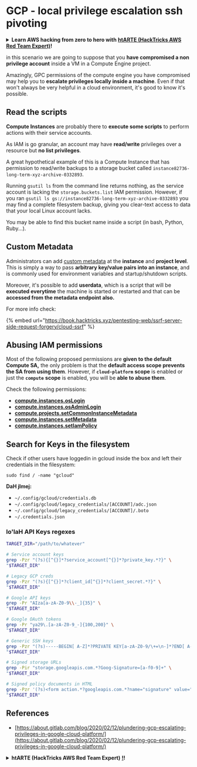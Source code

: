 # GCP - local privilege escalation ssh pivoting

<details>

<summary><strong>Learn AWS hacking from zero to hero with</strong> <a href="https://training.hacktricks.xyz/courses/arte"><strong>htARTE (HackTricks AWS Red Team Expert)</strong></a><strong>!</strong></summary>

Other ways to support HackTricks:

* If you want to see your **company advertised in HackTricks** or **download HackTricks in PDF** Check the [**SUBSCRIPTION PLANS**](https://github.com/sponsors/carlospolop)!
* Get the [**official PEASS & HackTricks swag**](https://peass.creator-spring.com)
* Discover [**The PEASS Family**](https://opensea.io/collection/the-peass-family), our collection of exclusive [**NFTs**](https://opensea.io/collection/the-peass-family)
* **Join the** 💬 [**Discord group**](https://discord.gg/hRep4RUj7f) or the [**telegram group**](https://t.me/peass) or **follow** me on **Twitter** 🐦 [**@carlospolopm**](https://twitter.com/carlospolopm)**.**
* **Share your hacking tricks by submitting PRs to the** [**HackTricks**](https://github.com/carlospolop/hacktricks) and [**HackTricks Cloud**](https://github.com/carlospolop/hacktricks-cloud) github repos.

</details>

in this scenario we are going to suppose that you **have compromised a non privilege account** inside a VM in a Compute Engine project.

Amazingly, GPC permissions of the compute engine you have compromised may help you to **escalate privileges locally inside a machine**. Even if that won't always be very helpful in a cloud environment, it's good to know it's possible.

## Read the scripts <a href="#follow-the-scripts" id="follow-the-scripts"></a>

**Compute Instances** are probably there to **execute some scripts** to perform actions with their service accounts.

As IAM is go granular, an account may have **read/write** privileges over a resource but **no list privileges**.

A great hypothetical example of this is a Compute Instance that has permission to read/write backups to a storage bucket called `instance82736-long-term-xyz-archive-0332893`.

Running `gsutil ls` from the command line returns nothing, as the service account is lacking the `storage.buckets.list` IAM permission. However, if you ran `gsutil ls gs://instance82736-long-term-xyz-archive-0332893` you may find a complete filesystem backup, giving you clear-text access to data that your local Linux account lacks.

You may be able to find this bucket name inside a script (in bash, Python, Ruby...).

## Custom Metadata

Administrators can add [custom metadata](https://cloud.google.com/compute/docs/storing-retrieving-metadata#custom) at the **instance** and **project level**. This is simply a way to pass **arbitrary key/value pairs into an instance**, and is commonly used for environment variables and startup/shutdown scripts.

Moreover, it's possible to add **userdata**, which is a script that will be **executed everytime** the machine is started or restarted and that can be **accessed from the metadata endpoint also.**

For more info check:

{% embed url="https://book.hacktricks.xyz/pentesting-web/ssrf-server-side-request-forgery/cloud-ssrf" %}

## **Abusing IAM permissions**

Most of the following proposed permissions are **given to the default Compute SA,** the only problem is that the **default access scope prevents the SA from using them**. However, if **`cloud-platform`** **scope** is enabled or just the **`compute`** **scope** is enabled, you will be **able to abuse them**.

Check the following permissions:

* [**compute.instances.osLogin**](../../gcp-pentesting/gcp-privilege-escalation/gcp-compute-privesc/#compute.instances.oslogin)
* [**compute.instances.osAdminLogin**](../../gcp-pentesting/gcp-privilege-escalation/gcp-compute-privesc/#compute.instances.osadminlogin)
* [**compute.projects.setCommonInstanceMetadata**](../../gcp-pentesting/gcp-privilege-escalation/gcp-compute-privesc/#compute.projects.setcommoninstancemetadata)
* [**compute.instances.setMetadata**](../../gcp-pentesting/gcp-privilege-escalation/gcp-compute-privesc/#compute.instances.setmetadata)
* [**compute.instances.setIamPolicy**](../../gcp-pentesting/gcp-privilege-escalation/gcp-compute-privesc/#compute.instances.setiampolicy)

## Search for Keys in the filesystem

Check if other users have loggedin in gcloud inside the box and left their credentials in the filesystem:
```
sudo find / -name "gcloud"
```
**DaH jImej:**

* `~/.config/gcloud/credentials.db`
* `~/.config/gcloud/legacy_credentials/[ACCOUNT]/adc.json`
* `~/.config/gcloud/legacy_credentials/[ACCOUNT]/.boto`
* `~/.credentials.json`

### lo'laH API Keys regexes
```bash
TARGET_DIR="/path/to/whatever"

# Service account keys
grep -Pzr "(?s){[^{}]*?service_account[^{}]*?private_key.*?}" \
"$TARGET_DIR"

# Legacy GCP creds
grep -Pzr "(?s){[^{}]*?client_id[^{}]*?client_secret.*?}" \
"$TARGET_DIR"

# Google API keys
grep -Pr "AIza[a-zA-Z0-9\\-_]{35}" \
"$TARGET_DIR"

# Google OAuth tokens
grep -Pr "ya29\.[a-zA-Z0-9_-]{100,200}" \
"$TARGET_DIR"

# Generic SSH keys
grep -Pzr "(?s)-----BEGIN[ A-Z]*?PRIVATE KEY[a-zA-Z0-9/\+=\n-]*?END[ A-Z]*?PRIVATE KEY-----" \
"$TARGET_DIR"

# Signed storage URLs
grep -Pir "storage.googleapis.com.*?Goog-Signature=[a-f0-9]+" \
"$TARGET_DIR"

# Signed policy documents in HTML
grep -Pzr '(?s)<form action.*?googleapis.com.*?name="signature" value=".*?">' \
"$TARGET_DIR"
```
## References

* [https://about.gitlab.com/blog/2020/02/12/plundering-gcp-escalating-privileges-in-google-cloud-platform/](https://about.gitlab.com/blog/2020/02/12/plundering-gcp-escalating-privileges-in-google-cloud-platform/)

<details>

<summary><strong>htARTE (HackTricks AWS Red Team Expert)</strong> <a href="https://training.hacktricks.xyz/courses/arte"><strong>!</strong></a><strong>!</strong></summary>

Other ways to support HackTricks:

* If you want to see your **company advertised in HackTricks** or **download HackTricks in PDF** Check the [**SUBSCRIPTION PLANS**](https://github.com/sponsors/carlospolop)!
* Get the [**official PEASS & HackTricks swag**](https://peass.creator-spring.com)
* Discover [**The PEASS Family**](https://opensea.io/collection/the-peass-family), our collection of exclusive [**NFTs**](https://opensea.io/collection/the-peass-family)
* **Join the** 💬 [**Discord group**](https://discord.gg/hRep4RUj7f) or the [**telegram group**](https://t.me/peass) or **follow** me on **Twitter** 🐦 [**@carlospolopm**](https://twitter.com/carlospolopm)**.**
* **Share your hacking tricks by submitting PRs to the** [**HackTricks**](https://github.com/carlospolop/hacktricks) and [**HackTricks Cloud**](https://github.com/carlospolop/hacktricks-cloud) github repos.

</details>
